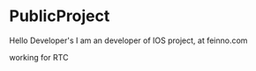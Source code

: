 # PublicProject


Hello Developer's
I am an developer of IOS project, at feinno.com

working for RTC
